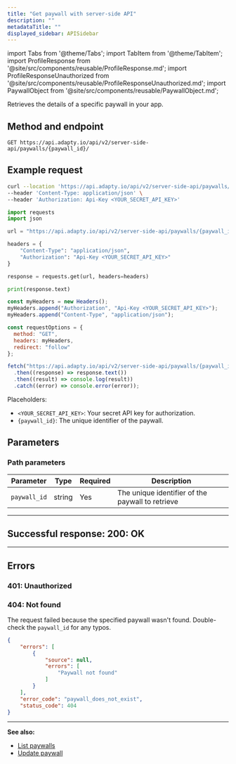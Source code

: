```yaml
---
title: "Get paywall with server-side API"
description: ""
metadataTitle: ""
displayed_sidebar: APISidebar
---
```


import Tabs from '@theme/Tabs'; 
import TabItem from '@theme/TabItem'; 
import ProfileResponse from '@site/src/components/reusable/ProfileResponse.md';
import ProfileResponseUnauthorized from '@site/src/components/reusable/ProfileResponseUnauthorized.md';
import PaywallObject from '@site/src/components/reusable/PaywallObject.md';

Retrieves the details of a specific paywall in your app.

## Method and endpoint

```http
GET https://api.adapty.io/api/v2/server-side-api/paywalls/{paywall_id}/
```

## Example request

<Tabs groupId="api-lang" queryString> 

<TabItem value="curl" label="cURL" default> 

```bash showLineNumbers
curl --location 'https://api.adapty.io/api/v2/server-side-api/paywalls/{paywall_id}/' \
--header 'Content-Type: application/json' \
--header 'Authorization: Api-Key <YOUR_SECRET_API_KEY>'
```

</TabItem> 

<TabItem value="python" label="Python" default> 

```python showLineNumbers
import requests
import json

url = "https://api.adapty.io/api/v2/server-side-api/paywalls/{paywall_id}/"

headers = {
    "Content-Type": "application/json",
    "Authorization": "Api-Key <YOUR_SECRET_API_KEY>"
}

response = requests.get(url, headers=headers)

print(response.text)
```

</TabItem> 

<TabItem value="js" label="JavaScript" default> 

```javascript showLineNumbers
const myHeaders = new Headers();
myHeaders.append("Authorization", "Api-Key <YOUR_SECRET_API_KEY>");
myHeaders.append("Content-Type", "application/json");

const requestOptions = {
  method: "GET",
  headers: myHeaders,
  redirect: "follow"
};

fetch("https://api.adapty.io/api/v2/server-side-api/paywalls/{paywall_id}/", requestOptions)
  .then((response) => response.text())
  .then((result) => console.log(result))
  .catch((error) => console.error(error));
```

</TabItem> 

</Tabs>

Placeholders: 

- `<YOUR_SECRET_API_KEY>`: Your secret API key for authorization.
- `{paywall_id}`: The unique identifier of the paywall.

## Parameters

### Path parameters

| Parameter | Type | Required | Description |
|-----------|------|----------|-------------|
| `paywall_id` | string | Yes | The unique identifier of the paywall to retrieve |

---

## Successful response: 200: OK

<PaywallObject />

---

## Errors

### 401: Unauthorized

<ProfileResponseUnauthorized /> 

### 404: Not found

The request failed because the specified paywall wasn't found. Double-check the `paywall_id` for any typos.

```json showLineNumbers
{
    "errors": [
        {
            "source": null,
            "errors": [
                "Paywall not found"
            ]
        }
    ],
    "error_code": "paywall_does_not_exist",
    "status_code": 404
}
```  

------

**See also:**

- [List paywalls](ss-list-paywalls)
- [Update paywall](ss-update-paywall) 